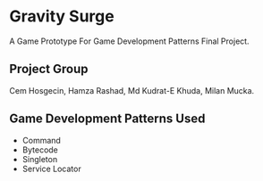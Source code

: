 # Gravity Surge

A Game Prototype For Game Development Patterns Final Project. 

## Project Group
Cem Hosgecin, Hamza Rashad, Md Kudrat-E Khuda, Milan Mucka.

## Game Development Patterns Used
* Command
* Bytecode
* Singleton
* Service Locator
